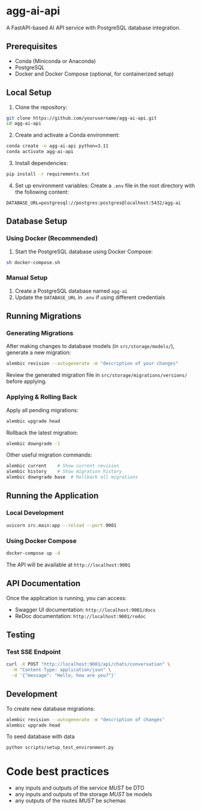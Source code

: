 # agg-ai-api

A FastAPI-based AI API service with PostgreSQL database integration.

## Prerequisites

- Conda (Miniconda or Anaconda)
- PostgreSQL
- Docker and Docker Compose (optional, for containerized setup)

## Local Setup

1. Clone the repository:
```bash
git clone https://github.com/yourusername/agg-ai-api.git
cd agg-ai-api
```

2. Create and activate a Conda environment:
```bash
conda create -n agg-ai-api python=3.11
conda activate agg-ai-api
```

3. Install dependencies:
```bash
pip install -r requirements.txt
```

4. Set up environment variables:
Create a `.env` file in the root directory with the following content:
```
DATABASE_URL=postgresql://postgres:postgres@localhost:5432/agg-ai
```

## Database Setup

### Using Docker (Recommended)
1. Start the PostgreSQL database using Docker Compose:
```bash
sh docker-compose.sh
```

### Manual Setup
1. Create a PostgreSQL database named `agg-ai`
2. Update the `DATABASE_URL` in `.env` if using different credentials

## Running Migrations

### Generating Migrations
After making changes to database models (in `src/storage/models/`), generate a new migration:
```bash
alembic revision --autogenerate -m "description of your changes"
```
Review the generated migration file in `src/storage/migrations/versions/` before applying.

### Applying & Rolling Back
Apply all pending migrations:
```bash
alembic upgrade head
```

Rollback the latest migration:
```bash
alembic downgrade -1
```

Other useful migration commands:
```bash
alembic current    # Show current revision
alembic history    # Show migration history
alembic downgrade base  # Rollback all migrations
```

## Running the Application

### Local Development
```bash
uvicorn src.main:app --reload --port 9001
```

### Using Docker Compose
```bash
docker-compose up -d
```

The API will be available at `http://localhost:9001`

## API Documentation

Once the application is running, you can access:
- Swagger UI documentation: `http://localhost:9001/docs`
- ReDoc documentation: `http://localhost:9001/redoc`

## Testing

### Test SSE Endpoint
```bash
curl -X POST "http://localhost:9001/api/chats/conversation" \
  -H "Content-Type: application/json" \
  -d '{"message": "Hello, how are you?"}'
```

## Development

To create new database migrations:
```bash
alembic revision --autogenerate -m "description of changes"
alembic upgrade head
```

To seed database with data
```
python scripts/setup_test_environment.py
```

# Code best practices
- any inputs and outputs of the service *MUST* be DTO
- any inputs and outputs of the storage *MUST* be models
- any outputs of the routes *MUST* be schemas
